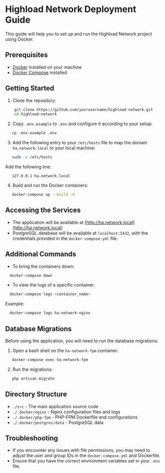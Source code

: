 # Highload Network Deployment Guide

This guide will help you to set up and run the Highload Network project using Docker.

## Prerequisites

- [Docker](https://www.docker.com/get-started) installed on your machine
- [Docker Compose](https://docs.docker.com/compose/install/) installed

## Getting Started

1. Clone the repository:

```bash
    git clone https://github.com/yourusername/highload-network.git
    cd highload-network
```
2. Copy `.env.example` to `.env` and configure it according to your setup:

```bash
   cp .env.example .env
```

3. Add the following entry to your `/etc/hosts` file to map the domain `ha.network.local` to your local machine:

```bash
   sudo -e /etc/hosts
```

   Add the following line:
```text
   127.0.0.1 ha.network.local
```

4. Build and run the Docker containers:

```bash
   docker-compose up --build -d
```

## Accessing the Services

- The application will be available at [http://ha.network.local](http://ha.network.local)
- PostgreSQL database will be available at `localhost:5432`, with the credentials provided in the `docker-compose.yml` file.

## Additional Commands

- To bring the containers down:

```bash
  docker-compose down
```

- To view the logs of a specific container:
```bash
  docker-compose logs <container_name>
```

  Example:
```bash
  docker-compose logs ha-network-nginx
```
## Database Migrations

Before using the application, you will need to run the database migrations:

1. Open a bash shell on the `ha-network-fpm` container:

```bash
   docker-compose exec ha-network-fpm
```

2. Run the migrations:

```bash
   php artisan migrate
```
## Directory Structure

- `./src` - The main application source code
- `./.docker/nginx` - Nginx configuration files and logs
- `./.docker/php-fpm` - PHP-FPM Dockerfile and configurations
- `./.docker/postgres/data` - PostgreSQL data

## Troubleshooting

- If you encounter any issues with file permissions, you may need to adjust the user and group IDs in the `docker-compose.yml` and Dockerfile.
- Ensure that you have the correct environment variables set in your `.env` file.